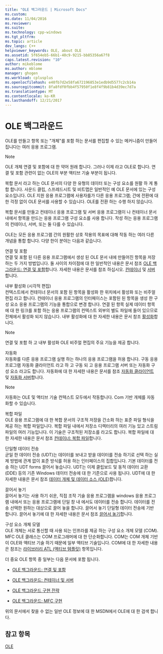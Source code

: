 ```yaml
---
title: "OLE 백그라운드 | Microsoft Docs"
ms.custom: 
ms.date: 11/04/2016
ms.reviewer: 
ms.suite: 
ms.technology: cpp-windows
ms.tgt_pltfrm: 
ms.topic: article
dev_langs: C++
helpviewer_keywords: OLE, about OLE
ms.assetid: 5f654eb5-66b1-40c9-9215-bb85356a67f8
caps.latest.revision: "10"
author: mikeblome
ms.author: mblome
manager: ghogen
ms.workload: cplusplus
ms.openlocfilehash: e40fb7d2e58fa672196853e1edb9d5577c2cb14a
ms.sourcegitcommit: 8fa8fdf0fbb4f57950f1e8f4f9b81b4d39ec7d7a
ms.translationtype: MT
ms.contentlocale: ko-KR
ms.lasthandoff: 12/21/2017
---
```

# <a name="ole-background"></a>OLE 백그라운드
OLE를 만들고 항목 또는 "개체"를 포함 하는 문서를 편집할 수 있는 메커니즘이 만들어집니다는 여러 응용 프로그램.  
  
> [!NOTE]
>  OLE 개체 연결 및 포함에 대 한 약어 원래 합니다. 그러나 이제 라고 OLE로 합니다. 연결 및 포함 관련이 없는 OLE의 부분 액티브 기술 부분이 됩니다.  
  
 복합 문서 라고 하는 OLE 문서의 다양 한 유형의 데이터 또는 구성 요소를 원활 하 게 통합 합니다. 사운드 클립, 스프레드시트 및 비트맵은 일반적인 예 OLE 문서에 있는 구성 요소입니다. OLE 지원 응용 프로그램에 사용자를가 다른 응용 프로그램; 간에 전환에 대 한 걱정 없이 OLE 문서를 사용할 수 있습니다. OLE를 전환 하는 수행 하지 않습니다.  
  
 복합 문서를 만들고 컨테이너 응용 프로그램 및 서버 응용 프로그램이 나 컨테이너 문서 내에서 항목을 만드는 응용 프로그램 구성 요소를 사용 합니다. 작성 하는 응용 프로그램의 컨테이너, 서버, 또는 둘 다를 수 있습니다.  
  
 OLE는 모든 응용 프로그램 간의 원활한 상호 작용의 목표에 대해 작동 하는 여러 다른 개념을 통합 합니다. 다양 한이 분야는 다음과 같습니다.  
  
 연결 및 포함  
 연결 및 포함 된 다른 응용 프로그램에서 생성 된 OLE 문서 내에 만들어진 항목을 저장 하는 두 가지 방법입니다. 둘 사이의 차이점에 대 한 일반적인 내용은 문서 참조 [OLE 백그라운드: 연결 및 포함](../mfc/ole-background-linking-and-embedding.md)합니다. 자세한 내용은 문서를 참조 하십시오. [컨테이너](../mfc/containers.md) 및 [서버](../mfc/servers.md)합니다.  
  
 내부 활성화 (시각적 편집)  
 컨텍스트에서 컨테이너 문서의 포함 된 항목을 활성화 한 위치에서 활성화 또는 비주얼 편집 라고 합니다. 컨테이너 응용 프로그램의 인터페이스는 포함된 된 항목을 생성 한 구성 요소 응용 프로그램의 기능을 통합으로 변경 합니다. 연결 된 항목 실제 데이터 항목에 대 한 링크를 포함 하는 응용 프로그램의 컨텍스트 외부의 별도 파일에 들어 있으므로 전체에서 활성화 되지 않습니다. 내부 활성화에 대 한 자세한 내용은 문서 참조 [활성화](../mfc/activation-cpp.md)합니다.  
  
> [!NOTE]
>  연결 및 포함 하 고 내부 활성화 OLE 비주얼 편집의 주요 기능을 제공 합니다.  
  
 자동화  
 자동화를 다른 응용 프로그램 실행 하는 하나의 응용 프로그램을 허용 합니다. 구동 응용 프로그램 자동화 클라이언트 라고 하 고 구동 되 고 응용 프로그램 서버 또는 자동화 구성 요소 라고도 합니다. 자동화에 대 한 자세한 내용은 문서를 참조 [자동화 클라이언트](../mfc/automation-clients.md) 및 [자동화 서버](../mfc/automation-servers.md)합니다.  
  
> [!NOTE]
>  자동화는 OLE 및 액티브 기술 컨텍스트 모두에서 작동합니다. Com 기반 개체를 자동화할 수 있습니다.  
  
 복합 파일  
 OLE 응용 프로그램에 대 한 복합 문서의 구조적 저장을 간소화 하는 표준 파일 형식을 제공 하는 복합 파일입니다. 복합 파일 내에서 저장소 디렉터리의 여러 기능 있고 스트림 파일의 여러 기능입니다. 이 기술은 구조적된 저장소를 라고도 합니다. 복합 파일에 대 한 자세한 내용은 문서 참조 [컨테이너: 복합 파일](../mfc/containers-compound-files.md)합니다.  
  
 단일형 데이터 전송  
 균일 한 데이터 전송 (UDT)는 데이터를 보내고 받을 데이터를 전송 하기로 선택 하는 실제 방법에 관계 없이 표준 방식를 허용 하는 인터페이스의 집합입니다. 기본 데이터를 전송 하는 UDT forms 끌어서 놓습니다. UDT는 이제 클립보드 및 동적 데이터 교환 (DDE) 등의 기존 Windows 데이터 전송에 대 한 기준으로 사용 됩니다. UDT에 대 한 자세한 내용은 문서 참조 [데이터 개체 및 데이터 소스 (OLE)](../mfc/data-objects-and-data-sources-ole.md)합니다.  
  
 끌어서 놓기  
 끌어서 놓기는 사용 하기 쉬운, 직접 조작 기술 응용 프로그램을 windows 응용 프로그램 내에서 또는 응용 프로그램에 단일 창 내 에서도 데이터를 전송 합니다. 데이터를 전송 선택한 원하는 대상으로 끌어 놓을 합니다. 끌어서 놓기 단일형 데이터 전송에 기반 합니다. 끌어서 놓기에 대 한 자세한 내용은 문서 참조 [끌어서 놓기](../mfc/drag-and-drop-ole.md)합니다.  
  
 구성 요소 개체 모델  
 OLE 개체는 서로 통신할 때 사용 되는 인프라를 제공 하는 구성 요소 개체 모델 (COM). MFC OLE 클래스는 COM 프로그래머에 대 한 단순화합니다. COM는 COM 개체 기반이 OLE와 액티브 기술 하기 때문에 일부 액티브 기술입니다. COM에 대 한 자세한 내용은 참조는 [라이브러리 ATL (액티브 템플릿)](../atl/active-template-library-atl-concepts.md) 항목입니다.  
  
 더 중요 OLE 항목 중 일부는 다음 문서에 포함 됩니다.  
  
-   [OLE 백그라운드: 연결 및 포함](../mfc/ole-background-linking-and-embedding.md)  
  
-   [OLE 백그라운드: 컨테이너 및 서버](../mfc/ole-background-containers-and-servers.md)  
  
-   [OLE 백그라운드 구현 전략](../mfc/ole-background-implementation-strategies.md)  
  
-   [OLE 백그라운드: MFC 구현](../mfc/ole-background-mfc-implementation.md)  
  
 위의 문서에서 찾을 수 없는 일반 OLE 정보에 대 한 MSDN에서 OLE에 대 한 검색 합니다.  
  
## <a name="see-also"></a>참고 항목  
 [OLE](../mfc/ole-in-mfc.md)

